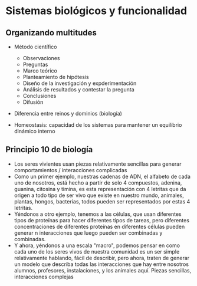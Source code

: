 # Sistemas biológicos y funcionalidad

## Organizando multitudes

- Método científico
	- Observaciones
	- Preguntas
	- Marco teórico
	- Planteamiento de hipótesis
	- Diseño de la investigación y expderimentación
	- Análisis de resultados y contestar la pregunta
	- Conclusiones
	- Difusión

- Diferencia entre reinos y dominios (biología)
- Homeostasis: capacidad de los sistemas para mantener un equilibrio dinámico interno

## Principio 10 de biología
- Los seres vivientes usan piezas relativamente sencillas para generar comportamientos / interacciones complicadas
- Como un primer ejemplo, nuestras cadenas de ADN, el alfabeto de cada uno de nosotros, está hecho a partir de solo 4 compuestos, adenina, guanina, citosina y timina, es esta representación con 4 letritas que da origen a todo tipo de ser vivo que existe en nuestro mundo, animales, plantas, hongos, bacterias, todos pueden ser representados por estas 4 letritas.
- Yéndonos a otro ejemplo, tenemos a las células, que usan diferentes tipos de proteínas para hacer diferentes tipos de tareas, pero diferentes concentraciones de diferentes proteínas en diferentes células pueden generar n interacciones que luego pueden ser combinadas y combinadas.
- Y ahora, yéndonos a una escala "macro", podemos pensar en como cada uno de los seres vivos de nuestra comunidad es un ser simple relativamente hablando, fácil de describir, pero ahora, traten de generar un modelo que describa todas las interacciones que hay entre nosotros alumnos, profesores, instalaciones, y los animales aquí. Piezas sencillas, interacciones complejas